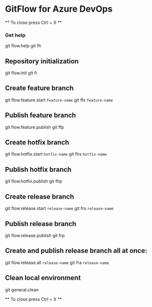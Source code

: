 # GitFlow for Azure DevOps

 ** To close press Ctrl + X **

### Get help
git flow.help
git fh

## Repository initialization
git flow.init
git fi

## Create feature branch
git flow.feature.start `feature-name`
git ffs `feature-name`

## Publish feature branch
git flow.feature.publish
git ffp

## Create hotfix branch
git flow.hotfix.start `hotfix-name`
git fhs `hotfix-name`

## Publish hotfix branch
git flow.hotfix.publish
git fhp

## Create release branch
git flow.release.start `release-name`
git frs `release-name`

## Publish release branch
git flow.release.publish
git frp

## Create and publish release branch all at once:
git flow.release.all `release-name`
git fra `release-name`

## Clean local environment
git general.clean

 ** To close press Ctrl + X **